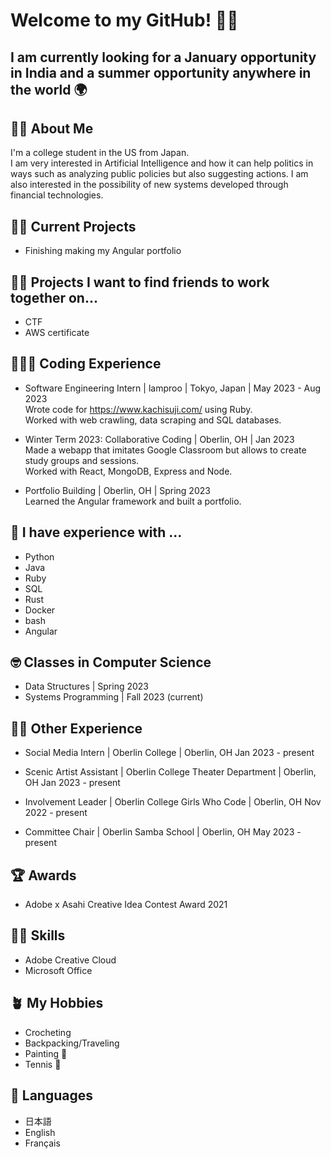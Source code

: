 # Welcome to my GitHub! 👋🏻
## I am currently looking for a January opportunity in India and a summer opportunity anywhere in the world 🌍

## 👧🏻 About Me

I'm a college student in the US from Japan.  
I am very interested in Artificial Intelligence and how it can help politics
in ways such as analyzing public policies but also suggesting actions. 
I am also interested in the possibility of new systems developed through financial technologies.

## 💪🏻 Current Projects

- Finishing making my Angular portfolio

## 👯‍♀️ Projects I want to find friends to work together on...
- CTF
- AWS certificate

## 👩🏻‍💻 Coding Experience
- Software Engineering Intern | lamproo | Tokyo, Japan | May 2023 - Aug 2023  
Wrote code for https://www.kachisuji.com/ using Ruby.  
Worked with web crawling, data scraping and SQL databases.  

- Winter Term 2023: Collaborative Coding | Oberlin, OH | Jan 2023  
Made a webapp that imitates Google Classroom but allows to create study groups and sessions.  
Worked with React, MongoDB, Express and Node.  

- Portfolio Building | Oberlin, OH | Spring 2023  
Learned the Angular framework and built a portfolio.

## 💬 I have experience with ...
- Python
- Java
- Ruby 
- SQL
- Rust
- Docker
- bash
- Angular

## 🤓 Classes in Computer Science
- Data Structures | Spring 2023  
- Systems Programming | Fall 2023 (current)  

## 🤘🏻 Other Experience
- Social Media Intern | Oberlin College | Oberlin, OH
Jan 2023 - present

- Scenic Artist Assistant | Oberlin College Theater Department | Oberlin, OH
Jan 2023 - present 

- Involvement Leader | Oberlin College Girls Who Code | Oberlin, OH
Nov 2022 - present

- Committee Chair | Oberlin Samba School | Oberlin, OH
May 2023 - present

## 🏆 Awards 
- Adobe x Asahi Creative Idea Contest Award 2021

## 🕺🏻 Skills
- Adobe Creative Cloud
- Microsoft Office

## 🪴 My Hobbies
- Crocheting
- Backpacking/Traveling
- Painting 🎨
- Tennis 🎾

## 👅 Languages
- 日本語
- English
- Français
